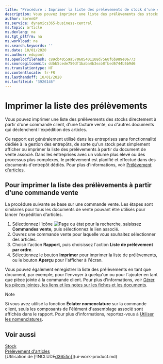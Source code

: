 ```yaml
---
title: "Procédure : Imprimer la liste des prélèvements de stock d'une commande vente"
description: Vous pouvez imprimer une liste des prélèvements des stocks directement à partir d'une commande client, des ventes, de la facture et d'autres documents de vente sortants.
author: SorenGP
ms.service: dynamics365-business-central
ms.topic: article
ms.devlang: na
ms.tgt_pltfrm: na
ms.workload: na
ms.search.keywords: ''
ms.date: 10/01/2020
ms.author: edupont
ms.openlocfilehash: c89cb40559a570605401108d7560f6b989e06773
ms.sourcegitcommit: ddbb5cede750df1baba4b3eab8fbed6744b5b9d6
ms.translationtype: HT
ms.contentlocale: fr-FR
ms.lasthandoff: 10/01/2020
ms.locfileid: "3926146"
---
```

# <a name="print-the-picking-list"></a>Imprimer la liste des prélèvements
Vous pouvez imprimer une liste des prélèvements des stocks directement à partir d'une commande client, d'une facture vente, ou d'autres documents qui déclenchent l'expédition des articles.

Ce rapport est généralement utilisé dans les entreprises sans fonctionnalité dédiée à la gestion des entrepôts, de sorte qu'un stock peut simplement afficher ou imprimer la liste des prélèvements à partir du document de vente associé. Dans les entreprises avec un volume plus élevé ou des processus plus complexes, le prélèvement est planifié et effectué dans des documents d'entrepôt dédiés. Pour plus d'informations, voir [Prélèvement d'articles](warehouse-pick-items.md).

## <a name="to-print-a-picking-list-from-a-sales-order"></a>Pour imprimer la liste des prélèvements à partir d'une commande vente  
La procédure suivante se base sur une commande vente. Les étapes sont similaires pour tous les documents de vente pouvant être utilisés pour lancer l'expédition d'articles.

1. Sélectionnez l'icône ![Page ou état pour la recherche](media/ui-search/search_small.png "Icône Page ou état pour la recherche"), saisissez **Commandes vente**, puis sélectionnez le lien associé.  
2. Ouvrez une commande vente pour laquelle vous souhaitez sélectionner des articles.  
3. Choisir l'action **Rapport**, puis choisissez l'action **Liste de prélèvement par ordre**.  
4. Sélectionnez le bouton **Imprimer** pour imprimer la liste de prélèvements, ou le bouton **Aperçu** pour l'afficher à l'écran.

Vous pouvez également enregistrer la liste des prélèvements en tant que document, par exemple, pour l'envoyer à quelqu'un ou pour l'ajouter en tant que pièce jointe à la commande client. Pour plus d'informations, voir [Gérer les pièces jointes, les liens et les notes sur les fiches et les documents](ui-how-add-link-to-record.md).

> [!NOTE]
> Si vous avez utilisé la fonction **Éclater nomenclature** sur la commande client, seuls les composants de l'élément d'assemblage associé sont affichés dans le rapport. Pour plus d'informations, reportez-vous à [Utiliser les nomenclatures](inventory-how-work-BOMs.md).

## <a name="see-also"></a>Voir aussi  
[Stock](inventory-manage-inventory.md)  
[Prélèvement d'articles](warehouse-pick-items.md)  
[Utilisation de [!INCLUDE[d365fin](includes/d365fin_md.md)]](ui-work-product.md)   
